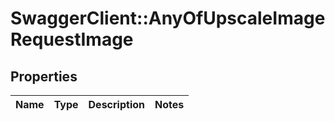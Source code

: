 # SwaggerClient::AnyOfUpscaleImageRequestImage

## Properties
Name | Type | Description | Notes
------------ | ------------- | ------------- | -------------

